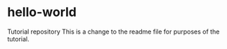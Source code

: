 # hello-world
Tutorial repository
This is a change to the readme file for purposes of the tutorial.
